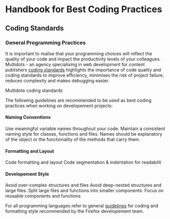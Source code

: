 # Handbook for Best Coding Practices

## Coding Standards

### General Programming Practices

It is important to realise that your programming choices will reflect the quality
of your code and impact the productivity levels of your colleagues. Multidots - an agency specialising in web development for content publishers [coding standards]((https://www.multidots.com/importance-of-code-quality-and-coding-standard-in-software-development/)) highlights the importance of code quality and coding standards to improve efficiency, minimises the risk of project failure, reduces complexity and makes debugging easier.

Multidote coding standards 

The following guidelines are recommended to be used as best coding practices when 
working on developement projects:

#### Naming Conventions

Use meaningful variable names throughout your code. Maintain a consistent naming style for classes, functions and files. Names should be explanatory of the object or the functionality of the methods that carry them. 

#### Formatting and Layout

Code formatting and layout
Code segmentation & indentation for readabilit

#### Developement Style

Avoid over-complex structures and files
Avoid deep-nested structures and large files. Split large files and functions into smaller components. 
Focus on reusable components and functions

For all programming languages refer to general [guidelines](https://firefox-source-docs.mozilla.org/code-quality/coding-style/index.html) for coding and formatting style recommended by the Firefox developement team.





